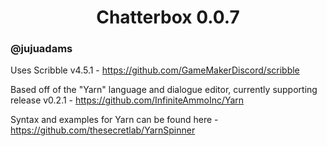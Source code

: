 <h1 align="center">Chatterbox 0.0.7</h1>

### @jujuadams

Uses Scribble v4.5.1 - https://github.com/GameMakerDiscord/scribble

Based off of the "Yarn" language and dialogue editor, currently supporting release v0.2.1 - https://github.com/InfiniteAmmoInc/Yarn

Syntax and examples for Yarn can be found here - https://github.com/thesecretlab/YarnSpinner